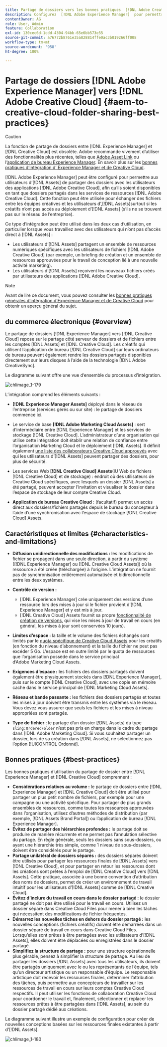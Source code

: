 ```yaml
---
title: Partage de dossiers vers les bonnes pratiques  [!DNL Adobe Creative Cloud]
description: Configurez  [!DNL Adobe Experience Manager]  pour permettre aux utilisateurs d’ [!DNL Experience Manager Assets]  d’échanger des dossiers dans avec des utilisateurs Adobe Creative Cloud.
contentOwner: AG
role: User, Admin
feature: Collaboration
exl-id: 130cec6d-1cdd-4304-94bb-65e6bb573e55
source-git-commit: a76772b8761e35a828814ffe0ac3b019266ff008
workflow-type: tm+mt
source-wordcount: '958'
ht-degree: 100%

---
```


# Partage de dossiers [!DNL Adobe Experience Manager] vers [!DNL Adobe Creative Cloud] {#aem-to-creative-cloud-folder-sharing-best-practices}

>[!CAUTION]
>
>La fonction de partage de dossiers entre [!DNL Experience Manager] et [!DNL Creative Cloud] est obsolète. Adobe recommande vivement d’utiliser des fonctionnalités plus récentes, telles que [Adobe Asset Link](https://helpx.adobe.com/fr/enterprise/admin-guide.html/enterprise/using/adobe-asset-link.ug.html) ou l’[application de bureau Experience Manager](https://experienceleague.adobe.com/docs/experience-manager-desktop-app/using/using.html?lang=fr). En savoir plus sur les [bonnes pratiques d’intégration d’ Experience Manager et de Creative Cloud](/help/assets/aem-cc-integration-best-practices.md).

[!DNL Adobe Experience Manager] peut être configuré pour permettre aux utilisateurs d’[!DNL Assets] de partager des dossiers avec les utilisateurs des applications [!DNL Adobe Creative Cloud], afin qu’ils soient disponibles en tant que dossiers partagés dans les services de ressources [!DNL Adobe Creative Cloud]. Cette fonction peut être utilisée pour échanger des fichiers entre les équipes créatives et les utilisateurs d’,[!DNL Assets]surtout si les créatifs n’ont pas accès au déploiement d’[!DNL Assets] (s’ils ne se trouvent pas sur le réseau de l’entreprise).

Ce type d’intégration peut être utilisé dans les deux cas d’utilisation, en particulier lorsque vous travaillez avec des utilisateurs qui n’ont pas d’accès direct à [!DNL Assets] :

* Les utilisateurs d’[!DNL Assets] partagent un ensemble de ressources numériques spécifiques avec les utilisateurs de fichiers [!DNL Adobe Creative Cloud] (par exemple, un briefing de création et un ensemble de ressources approuvées pour le travail de conception lié à une nouvelle activité marketing).
* Les utilisateurs d’[!DNL Assets] reçoivent les nouveaux fichiers créés par utilisateurs des applications [!DNL Adobe Creative Cloud].

>[!NOTE]
>
>Avant de lire ce document, vous pouvez consulter les [bonnes pratiques générales d’intégration d’Experience Manager et de Creative Cloud](/help/assets/aem-cc-integration-best-practices.md) pour obtenir un aperçu général du sujet.

##  du commerce électronique {#overview}

Le partage de dossiers [!DNL Experience Manager] vers [!DNL Creative Cloud] repose sur le partage côté serveur de dossiers et de fichiers entre les comptes [!DNL Assets] et [!DNL Creative Cloud]. Les créatifs qui utilisent l’application de bureau [!DNL Creative Cloud] sur leurs ordinateurs de bureau peuvent également rendre les dossiers partagés disponibles directement sur leurs disques à l’aide de la technologie [!DNL Adobe CreativeSync].

Le diagramme suivant offre une vue d’ensemble du processus d’intégration.

![chlimage_1-179](assets/chlimage_1-406.png)

L’intégration comprend les éléments suivants :

* **[!DNL Experience Manager Assets]** déployé dans le réseau de l’entreprise (services gérés ou sur site) : le partage de dossiers commence ici.
* Le service de base **[!DNL Adobe Marketing Cloud Assets]** : sert d’intermédiaire entre [!DNL Experience Manager] et les services de stockage [!DNL Creative Cloud]. L’administrateur d’une organisation qui utilise cette intégration doit établir une relation de confiance entre l’organisation Marketing Cloud et le déploiement [!DNL Assets]. Il définit également [une liste des collaborateurs Creative Cloud approuvés](https://experienceleague.adobe.com/docs/core-services/interface/assets/t-admin-add-cc-user.html?lang=fr) avec qui les utilisateurs d’[!DNL Assets] peuvent partager des dossiers, pour plus de sécurité.

* Les services Web **[!DNL Creative Cloud] Assets**(IU Web de fichiers [!DNL Creative Cloud] et de stockage) : endroit où des utilisateurs de Creative Cloud spécifiques, avec lesquels un dossier [!DNL Assets] a été partagé, peuvent accepter l’invitation et visualiser le dossier dans l’espace de stockage de leur compte Creative Cloud.
* **Application de bureau Creative Cloud** : (facultatif) permet un accès direct aux dossiers/fichiers partagés depuis le bureau du concepteur à l’aide d’une synchronisation avec l’espace de stockage [!DNL Creative Cloud] Assets.

## Caractéristiques et limites {#characteristics-and-limitations}

* **Diffusion unidirectionnelle des modifications :** les modifications de fichier se propagent dans une seule direction, à partir du système ([!DNL Experience Manager] ou [!DNL Creative Cloud Assets]) où la ressource a été créée (téléchargée) à l’origine. L’intégration ne fournit pas de synchronisation entièrement automatisée et bidirectionnelle entre les deux systèmes.
* **Contrôle de version :**

   * [!DNL Experience Manager] crée uniquement des versions d’une ressource lors des mises à jour si le fichier provient d’[!DNL Experience Manager] et y est mis à jour.
   * [!DNL Creative Cloud] Assets fournit sa propre [fonctionnalité de création de versions](https://helpx.adobe.com/fr/creative-cloud/help/versioning-faq.html), qui vise les mises à jour de travail en cours (en général, les mises à jour sont conservées 10 jours).

* **Limites d’espace :** la taille et le volume des fichiers échangés sont limités par le [quota spécifique de Creative Cloud Assets](https://helpx.adobe.com/fr/creative-cloud/kb/file-storage-quota.html) pour les créatifs (en fonction du niveau d’abonnement) et la taille du fichier ne peut pas excéder 5 Go. L’espace est en outre limité par le quota de ressources que l’organisation possède dans le service principal d’Adobe Marketing Cloud Assets.

* **Exigences d’espace :** les fichiers des dossiers partagés doivent également être physiquement stockés dans [!DNL Experience Manager], puis sur le compte [!DNL Creative Cloud], avec une copie en mémoire cache dans le service principal de [!DNL Marketing Cloud Assets].
* **Réseau et bande passante :** les fichiers des dossiers partagés et toutes les mises à jour doivent être transmis entre les systèmes via le réseau. Vous devez vous assurer que seuls les fichiers et les mises à niveau appropriées sont partagés.
* **Type de fichier** : le partage d’un dossier [!DNL Assets] du type `sling:OrderedFolder` n’est pas pris en charge dans le cadre du partage dans [!DNL Adobe Marketing Cloud]. Si vous souhaitez partager un dossier, lors de sa création dans [!DNL Assets], ne sélectionnez pas l’option [!UICONTROL Ordonné].

## Bonnes pratiques {#best-practices}

Les bonnes pratiques d’utilisation du partage de dossier entre [!DNL Experience Manager] et [!DNL Creative Cloud] comprennent :

* **Considérations relatives au volume :** le partage de dossiers entre [!DNL Experience Manager] et [!DNL Creative Cloud] doit être utilisé pour partager un plus petit nombre de fichiers, par exemple pour une campagne ou une activité spécifique. Pour partager de plus grands ensembles de ressources, comme toutes les ressources approuvées dans l’organisation, utilisez d’autres méthodes de distribution (par exemple, [!DNL Assets Brand Portal]) ou l’application de bureau [!DNL Experience Manager].
* **Évitez de partager des hiérarchies profondes :** le partage doit se produire de manière récurrente et ne permet pas l’annulation sélective du partage. En règle générale, seuls les dossiers sans sous-dossiers, ou ayant une hiérarchie très simple, comme 1 niveau de sous-dossiers, doivent être considérés pour le partage.
* **Partage unilatéral de dossiers séparés :** des dossiers séparés doivent être utilisés pour partager les ressources finales de [!DNL Assets] vers [!DNL Creative Cloud], et pour partager en retour les ressources dont les créations sont prêtes à l’emploi de [!DNL Creative Cloud] vers [!DNL Assets]. Cette pratique, associée à une bonne convention d’attribution des noms de dossiers, permet de créer un environnement de travail intuitif pour les utilisateurs d’[!DNL Assets] comme de [!DNL Creative Cloud].
* **Évitez d’inclure du travail en cours dans le dossier partagé :** le dossier partagé ne doit pas être utilisé pour le travail en cours. Utilisez un dossier séparé dans Creative Cloud Files pour mener à bien les tâches qui nécessitent des modifications de fichier fréquentes.
* **Démarrez les nouvelles tâches en dehors du dossier partagé :** les nouvelles conceptions (fichiers créatifs) doivent être démarrées dans un dossier séparé de travail en cours dans Creative Cloud Files. Lorsqu’elles sont prêtes à être partagées avec les utilisateurs d’[!DNL Assets], elles doivent être déplacées ou enregistrées dans le dossier partagé.
* **Simplifiez la structure de partage :** pour une structure opérationnelle plus gérable, pensez à simplifier la structure de partage. Au lieu de partager les dossiers [!DNL Assets] avec tous les utilisateurs, ils doivent être partagés uniquement avec le ou les représentants de l’équipe, tels qu’un directeur artistique ou un responsable d’équipe. Le responsable artistique doit recevoir les ressources finales, déterminer l’attribution des tâches, puis permettre aux concepteurs de travailler sur les ressources de travail en cours sur leurs comptes Creative Cloud respectifs. Il peut utiliser les fonctions de collaboration Creative Cloud pour coordonner le travail et, finalement, sélectionner et replacer les ressources prêtes à être partagées dans [!DNL Assets], au sein du dossier partagé dédié aux créations.

Le diagramme suivant illustre un exemple de configuration pour créer de nouvelles conceptions basées sur les ressources finales existantes à partir d’[!DNL Assets].

![chlimage_1-180](assets/chlimage_1-407.png)
